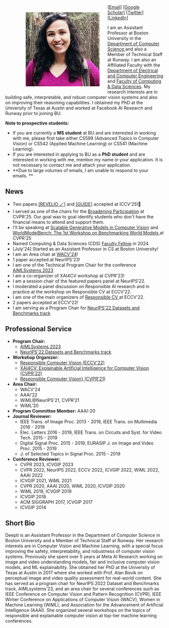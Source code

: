 <br>
<figure>
 <img align="left" src="/assets/img/deepti_onlyface.png" width="235" height="235" hspace="25" vspace="25">
<figcaption> [<a href="mailto: dghadiya [at] bu [dot] edu">Email</a>] [<a href="https://scholar.google.com/citations?user=NyKCrmoAAAAJ&hl=en&authuser=1">Google Scholar</a>] 
 [<a href="https://twitter.com/deeptigp">Twitter</a>] 
 [<a href="https://www.linkedin.com/in/deeptigp/">LinkedIn</a>] 
</figcaption>
</figure>
I am an Assistant Professor at Boston University in the <a href="https://www.bu.edu/cs/"> Department of Computer Science </a> and also a Member of Technical Staff at Runway. I am also an Affiliated Faculty with the <a href="https://www.bu.edu/eng/academics/departments-and-divisions/electrical-and-computer-engineering/"> Department of Electrical and Computer Engineering</a> and <a href="https://www.bu.edu/cds-faculty/"> Faculty of Computing & Data Sciences</a>. My research interests are in building safe, interpretable, and robust computer vision systems and also on improving their reasoning capabilities. I obtained my PhD at the University of Texas at Austin and worked at Facebook AI Research and Runway prior to joining BU.
<br> 

**Note to prospective students:**
- If you are currently a **MS student** at BU and are interested in working with me, please first take either CS599 (Advanced Topics in Computer Vision) or CS542 (Applied Machine Learning) or CS541 (Machine Learning). 
- If you are interested in applying to BU as a **PhD student** and are interested in working with me, mention my name in your application. It is not necessary to contact me and attach your application.
- **Due to large volumes of emails, I am unable to respond to your emails. **

## News
- Two papers <a href="https://arxiv.org/pdf/2411.16725">[REVELIO 🪄]</a> and <a href="https://arxiv.org/pdf/2503.06698"> [GUIDE]</a> accepted at ICCV'25!🎉
- I served as one of the chairs for the <a href="https://cvpr.thecvf.com/Conferences/2025/Organizers"> Broadening Participation</a> at CVPR'25. Our goal was to goal identify students who don't have the financial means to attend and support them. 
- I'll be speaking at <a href="https://vision-x-nyu.github.io/scalable-vision-cvpr2025/"> Scalable Generative Models in Computer Vision</a> and <a href="https://worldmodelbench.github.io/"> WorldModelBench: The 1st Workshop on Benchmarking World Models </a> at CVPR'25
-  Named Computing & Data Sciences (CDS) <a href="https://www.bu.edu/cds-faculty/culture-community/faculty/faculty-fellows/">Faculty Fellow</a> in 2024.
- [July'24] Started as an Assistant Professor in CS at Boston University! 
- I am an Area chair at <a href="https://wacv2024.thecvf.com/"> WACV'24</a>!
- 1 paper accepted at NeurIPS'23!
- I am one of the Technical Program Chair for the conference <a href="https://www.aimlsystems.org/2023/">AIMLSystems 2023</a>
- I am a co-organizer of XAI4CV workshop at CVPR'23!
- I am a session chair of the featured papers panel at NeurIPS’22.
- I moderated a panel discussion on Responsible AI research and in practice at the workshop on Responsible CV at ECCV’22.
- I am one of the main organizers of <a href="https://sites.google.com/view/rcv-at-eccv-2022/home"> Responsible CV </a> at ECCV'22.
- 2 papers accepted at ECCV'22!
- I am serving as a Program Chair for <a href="https://neurips.cc/Conferences/2022/CallForDatasetsBenchmarks"> NeurIPS'22 Datasets and Benchmarks track </a>


## Professional Service
- **Program Chair:**
    - <a href="https://www.aimlsystems.org/2023/">AIMLSystems 2023</a>
    - <a href="https://neurips.cc/Conferences/2022/CallForDatasetsBenchmarks">NeurIPS'22 Datasets and Benchmarks track </a>
- **Workshop Organizer:** 
   - <a href="https://sites.google.com/view/rcv-at-eccv-2022/home"> Responsible Computer Vision (ECCV'22) </a>
   - <a href="https://xai4cv.github.io/workshop"> XAI4CV: Explainable Artificial Intelligence for Computer Vision (CVPR'22) </a>
   - <a href="https://sites.google.com/view/rcv-cvpr2021"> Responsible Computer Vision} (CVPR'21) </a>
- **Area Chair:**
    - WACV'24
    - AAAI'22
    - WiML@NeurIPS'21, CVPR’21
    - WiML’20
- **Program Committee Member:** AAAI-20
- **Journal Reviewer:** 
   - IEEE Trans. of Image Proc. 2013 - 2019, IEEE Trans. on Multimedia 2016 - 2019
   - Elec. Letters 2016 - 2019, IEEE Trans. on Circuits and Syst. for Video Tech. 2015 - 2019
   - Digital Signal Proc. 2015 - 2019, EURASIP J. on Image and Video Proc. 2015 - 2019
   - J. of Selected Topics in Signal Proc. 2015 - 2019
- **Conference Reviewer:** 
    - CVPR 2023, ICVGIP 2023
    - CVPR 2022, NeurIPS 2022, ECCV 2022, ICVGIP 2022, WiML 2022, AAAI 2022
    - ICVGIP 2021, WiML 2021
    - CVPR 2020, AAAI 2020, WiML 2020, ICVGIP 2020
    - WiML 2019, ICVGIP 2019
    - ICVGIP 2018
    - ACM SIGGRAPH 2017, ICVGIP 2017
    - ICVGIP 2014
 
## Short Bio
Deepti is an Assistant Professor in the Department of Computer Science in Boston University and a Member of Technical Staff at Runway. Her research interests are in Computer Vision and Machine Learning, with a special focus improving the safety, interpretability, and robustness of computer vision systems. Previously she spent over 5 years at Meta AI Research working on image and video understanding models, fair and inclusive computer vision models, and ML explainability. She obtained her PhD at the University of Texas at Austin in 2017 where she worked with Prof. Alan Bovik on perceptual image and video quality assessment for real-world content. She has served as a program chair for NeurIPS 2022 Dataset and Benchmarks track, AIMLsystems'23, and an area chair for several conferences such as IEEE Conference on Computer Vision and Pattern Recognition (CVPR), IEEE Winter Conference on Applications of Computer Vision (WACV), Women in Machine Learning (WiML), and Association for the Advancement of Artificial Intelligence (AAAI). She organized several workshops on the topics of responsible and explainable computer vision at top-tier machine learning conferences.
